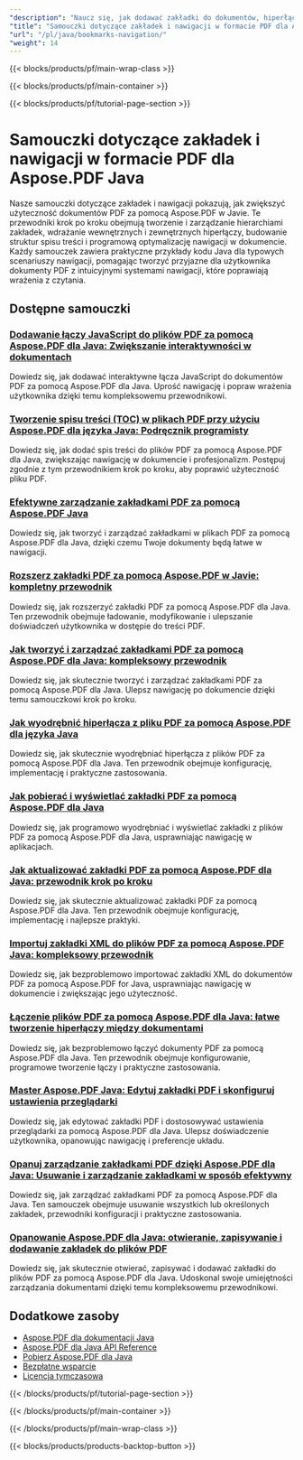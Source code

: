 ```yaml
---
"description": "Naucz się, jak dodawać zakładki do dokumentów, hiperłącza i elementy nawigacyjne do dokumentów PDF, korzystając z samouczków języka Java dotyczących pakietu Aspose.PDF."
"title": "Samouczki dotyczące zakładek i nawigacji w formacie PDF dla Aspose.PDF Java"
"url": "/pl/java/bookmarks-navigation/"
"weight": 14
---
```


{{< blocks/products/pf/main-wrap-class >}}

{{< blocks/products/pf/main-container >}}

{{< blocks/products/pf/tutorial-page-section >}}
# Samouczki dotyczące zakładek i nawigacji w formacie PDF dla Aspose.PDF Java

Nasze samouczki dotyczące zakładek i nawigacji pokazują, jak zwiększyć użyteczność dokumentów PDF za pomocą Aspose.PDF w Javie. Te przewodniki krok po kroku obejmują tworzenie i zarządzanie hierarchiami zakładek, wdrażanie wewnętrznych i zewnętrznych hiperłączy, budowanie struktur spisu treści i programową optymalizację nawigacji w dokumencie. Każdy samouczek zawiera praktyczne przykłady kodu Java dla typowych scenariuszy nawigacji, pomagając tworzyć przyjazne dla użytkownika dokumenty PDF z intuicyjnymi systemami nawigacji, które poprawiają wrażenia z czytania.

## Dostępne samouczki

### [Dodawanie łączy JavaScript do plików PDF za pomocą Aspose.PDF dla Java: Zwiększanie interaktywności w dokumentach](./aspose-pdf-java-javascript-links-pdfs/)
Dowiedz się, jak dodawać interaktywne łącza JavaScript do dokumentów PDF za pomocą Aspose.PDF dla Java. Uprość nawigację i popraw wrażenia użytkownika dzięki temu kompleksowemu przewodnikowi.

### [Tworzenie spisu treści (TOC) w plikach PDF przy użyciu Aspose.PDF dla języka Java: Podręcznik programisty](./aspose-pdf-java-create-toc-in-pdfs/)
Dowiedz się, jak dodać spis treści do plików PDF za pomocą Aspose.PDF dla Java, zwiększając nawigację w dokumencie i profesjonalizm. Postępuj zgodnie z tym przewodnikiem krok po kroku, aby poprawić użyteczność pliku PDF.

### [Efektywne zarządzanie zakładkami PDF za pomocą Aspose.PDF Java](./manage-pdf-bookmarks-aspose-pdf-java/)
Dowiedz się, jak tworzyć i zarządzać zakładkami w plikach PDF za pomocą Aspose.PDF dla Java, dzięki czemu Twoje dokumenty będą łatwe w nawigacji.

### [Rozszerz zakładki PDF za pomocą Aspose.PDF w Javie: kompletny przewodnik](./expand-pdf-bookmarks-aspose-java/)
Dowiedz się, jak rozszerzyć zakładki PDF za pomocą Aspose.PDF dla Java. Ten przewodnik obejmuje ładowanie, modyfikowanie i ulepszanie doświadczeń użytkownika w dostępie do treści PDF.

### [Jak tworzyć i zarządzać zakładkami PDF za pomocą Aspose.PDF dla Java: kompleksowy przewodnik](./create-manage-pdf-bookmarks-aspose-java/)
Dowiedz się, jak skutecznie tworzyć i zarządzać zakładkami PDF za pomocą Aspose.PDF dla Java. Ulepsz nawigację po dokumencie dzięki temu samouczkowi krok po kroku.

### [Jak wyodrębnić hiperłącza z pliku PDF za pomocą Aspose.PDF dla języka Java](./extract-hyperlinks-pdf-aspose-java/)
Dowiedz się, jak skutecznie wyodrębniać hiperłącza z plików PDF za pomocą Aspose.PDF dla Java. Ten przewodnik obejmuje konfigurację, implementację i praktyczne zastosowania.

### [Jak pobierać i wyświetlać zakładki PDF za pomocą Aspose.PDF dla Java](./retrieve-display-pdf-bookmarks-aspose-pdf-java/)
Dowiedz się, jak programowo wyodrębniać i wyświetlać zakładki z plików PDF za pomocą Aspose.PDF dla Java, usprawniając nawigację w aplikacjach.

### [Jak aktualizować zakładki PDF za pomocą Aspose.PDF dla Java: przewodnik krok po kroku](./update-pdf-bookmarks-aspose-java-tutorial/)
Dowiedz się, jak skutecznie aktualizować zakładki PDF za pomocą Aspose.PDF dla Java. Ten przewodnik obejmuje konfigurację, implementację i najlepsze praktyki.

### [Importuj zakładki XML do plików PDF za pomocą Aspose.PDF Java: kompleksowy przewodnik](./import-xml-bookmarks-aspose-pdf-java/)
Dowiedz się, jak bezproblemowo importować zakładki XML do dokumentów PDF za pomocą Aspose.PDF for Java, usprawniając nawigację w dokumencie i zwiększając jego użyteczność.

### [Łączenie plików PDF za pomocą Aspose.PDF dla Java: łatwe tworzenie hiperłączy między dokumentami](./link-pdfs-aspose-pdf-java/)
Dowiedz się, jak bezproblemowo łączyć dokumenty PDF za pomocą Aspose.PDF dla Java. Ten przewodnik obejmuje konfigurowanie, programowe tworzenie łączy i praktyczne zastosowania.

### [Master Aspose.PDF Java: Edytuj zakładki PDF i skonfiguruj ustawienia przeglądarki](./edit-pdf-bookmarks-viewer-settings-aspose-pdf-java/)
Dowiedz się, jak edytować zakładki PDF i dostosowywać ustawienia przeglądarki za pomocą Aspose.PDF dla Java. Ulepsz doświadczenie użytkownika, opanowując nawigację i preferencje układu.

### [Opanuj zarządzanie zakładkami PDF dzięki Aspose.PDF dla Java: Usuwanie i zarządzanie zakładkami w sposób efektywny](./aspose-pdf-java-bookmark-management/)
Dowiedz się, jak zarządzać zakładkami PDF za pomocą Aspose.PDF dla Java. Ten samouczek obejmuje usuwanie wszystkich lub określonych zakładek, przewodniki konfiguracji i praktyczne zastosowania.

### [Opanowanie Aspose.PDF dla Java: otwieranie, zapisywanie i dodawanie zakładek do plików PDF](./master-aspose-pdf-java-open-save-bookmarks/)
Dowiedz się, jak skutecznie otwierać, zapisywać i dodawać zakładki do plików PDF za pomocą Aspose.PDF dla Java. Udoskonal swoje umiejętności zarządzania dokumentami dzięki temu kompleksowemu przewodnikowi.

## Dodatkowe zasoby

- [Aspose.PDF dla dokumentacji Java](https://docs.aspose.com/pdf/java/)
- [Aspose.PDF dla Java API Reference](https://reference.aspose.com/pdf/java/)
- [Pobierz Aspose.PDF dla Java](https://releases.aspose.com/pdf/java/)
- [Bezpłatne wsparcie](https://forum.aspose.com/)
- [Licencja tymczasowa](https://purchase.aspose.com/temporary-license/)

{{< /blocks/products/pf/tutorial-page-section >}}

{{< /blocks/products/pf/main-container >}}

{{< /blocks/products/pf/main-wrap-class >}}

{{< blocks/products/products-backtop-button >}}